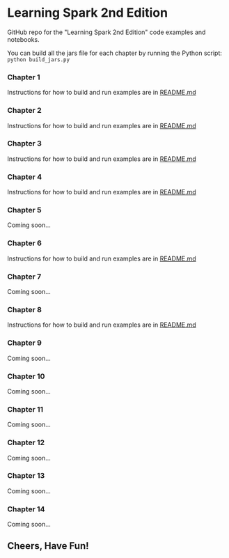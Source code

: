 # Learning Spark 2nd Edition
GitHub repo for the "Learning Spark 2nd Edition" code examples and notebooks.

You can build all the jars file for each chapter by running the Python script:
`python build_jars.py`

###  Chapter 1
Instructions for how to build and run examples are in [README.md](chapter1/README.md)
###  Chapter 2
Instructions for how to build and run examples are in [README.md](chapter2/README.md)
###  Chapter 3
Instructions for how to build and run examples are in [README.md](chapter3/README.md)
###  Chapter 4
Instructions for how to build and run examples are in [README.md](chapter4/README.md)
###  Chapter 5
Coming soon...
###  Chapter 6
Instructions for how to build and run examples are in [README.md](chapter6/README.md)
###  Chapter 7
Coming soon...
###  Chapter 8
Instructions for how to build and run examples are in [README.md](chapter8/README.md)
###  Chapter 9
Coming soon...
###  Chapter 10
Coming soon...
###  Chapter 11
Coming soon...
###  Chapter 12
Coming soon...
###  Chapter 13
Coming soon...
###  Chapter 14
Coming soon...


Cheers,
Have Fun!
--
